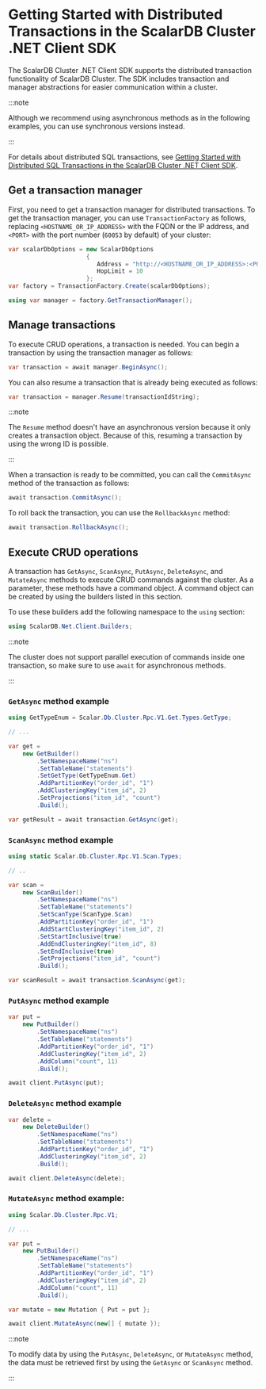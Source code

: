 # Getting Started with Distributed Transactions in the ScalarDB Cluster .NET Client SDK

The ScalarDB Cluster .NET Client SDK supports the distributed transaction functionality of ScalarDB Cluster. The SDK includes transaction and manager abstractions for easier communication within a cluster.

:::note

Although we recommend using asynchronous methods as in the following examples, you can use synchronous versions instead.

:::

For details about distributed SQL transactions, see [Getting Started with Distributed SQL Transactions in the ScalarDB Cluster .NET Client SDK](getting-started-with-distributed-sql-transactions.md).

## Get a transaction manager

First, you need to get a transaction manager for distributed transactions. To get the transaction manager, you can use `TransactionFactory` as follows, replacing `<HOSTNAME_OR_IP_ADDRESS>` with the FQDN or the IP address, and `<PORT>` with the port number (`60053` by default) of your cluster:

```c#
var scalarDbOptions = new ScalarDbOptions
                      {
                         Address = "http://<HOSTNAME_OR_IP_ADDRESS>:<PORT>",
                         HopLimit = 10
                      };
var factory = TransactionFactory.Create(scalarDbOptions);

using var manager = factory.GetTransactionManager();
```

## Manage transactions

To execute CRUD operations, a transaction is needed. You can begin a transaction by using the transaction manager as follows:

```c#
var transaction = await manager.BeginAsync();
```

You can also resume a transaction that is already being executed as follows:

```c#
var transaction = manager.Resume(transactionIdString);
```

:::note

The `Resume` method doesn't have an asynchronous version because it only creates a transaction object. Because of this, resuming a transaction by using the wrong ID is possible.

:::

When a transaction is ready to be committed, you can call the `CommitAsync` method of the transaction as follows:

```c#
await transaction.CommitAsync();
```

To roll back the transaction, you can use the `RollbackAsync` method:

```c#
await transaction.RollbackAsync();
```

## Execute CRUD operations

A transaction has `GetAsync`, `ScanAsync`, `PutAsync`, `DeleteAsync`, and `MutateAsync` methods to execute CRUD commands against the cluster. As a parameter, these methods have a command object. A command object can be created by using the builders listed in this section.

To use these builders add the following namespace to the `using` section:

```c#
using ScalarDB.Net.Client.Builders;
```

:::note

The cluster does not support parallel execution of commands inside one transaction, so make sure to use `await` for asynchronous methods.

:::

### `GetAsync` method example

```c#
using GetTypeEnum = Scalar.Db.Cluster.Rpc.V1.Get.Types.GetType;

// ...

var get =
    new GetBuilder()
        .SetNamespaceName("ns")
        .SetTableName("statements")
        .SetGetType(GetTypeEnum.Get)
        .AddPartitionKey("order_id", "1")
        .AddClusteringKey("item_id", 2)
        .SetProjections("item_id", "count")
        .Build();

var getResult = await transaction.GetAsync(get);
```

### `ScanAsync` method example

```c#
using static Scalar.Db.Cluster.Rpc.V1.Scan.Types;

// ..

var scan =
    new ScanBuilder()
        .SetNamespaceName("ns")
        .SetTableName("statements")
        .SetScanType(ScanType.Scan)
        .AddPartitionKey("order_id", "1")
        .AddStartClusteringKey("item_id", 2)
        .SetStartInclusive(true)
        .AddEndClusteringKey("item_id", 8)
        .SetEndInclusive(true)
        .SetProjections("item_id", "count")
        .Build();

var scanResult = await transaction.ScanAsync(get);
```

### `PutAsync` method example

```c#
var put =
    new PutBuilder()
        .SetNamespaceName("ns")
        .SetTableName("statements")
        .AddPartitionKey("order_id", "1")
        .AddClusteringKey("item_id", 2)
        .AddColumn("count", 11)
        .Build();

await client.PutAsync(put);
```

### `DeleteAsync` method example

```c#
var delete =
    new DeleteBuilder()
        .SetNamespaceName("ns")
        .SetTableName("statements")
        .AddPartitionKey("order_id", "1")
        .AddClusteringKey("item_id", 2)
        .Build();

await client.DeleteAsync(delete);
```

### `MutateAsync` method example:

```c#
using Scalar.Db.Cluster.Rpc.V1;

// ...

var put =
    new PutBuilder()
        .SetNamespaceName("ns")
        .SetTableName("statements")
        .AddPartitionKey("order_id", "1")
        .AddClusteringKey("item_id", 2)
        .AddColumn("count", 11)
        .Build();

var mutate = new Mutation { Put = put };

await client.MutateAsync(new[] { mutate });
```

:::note

To modify data by using the `PutAsync`, `DeleteAsync`, or `MutateAsync` method, the data must be retrieved first by using the `GetAsync` or `ScanAsync` method.

:::
